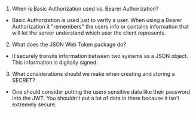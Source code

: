 1.  When is Basic Authorization used vs. Bearer Authorization?
  * Basic Authorization is used just to verify a user. When using a Bearer Authorization it "remembers" the users info or contains information that will let the server understand which user the client represents.
2.  What does the JSON Web Token package do?
  * It securely transits information between two systems as a JSON object. This information is digitally signed.
3.  What considerations should we make when creating and storing a SECRET?
  * One should consider putting the users sensitive data like their password into the JWT. You shouldn't put a lot of data in there because it isn't extremely secure.
